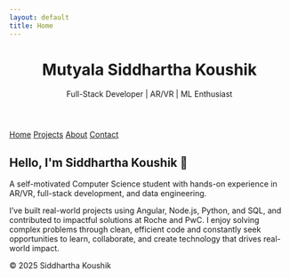 ```yaml
---
layout: default
title: Home
---
```


<link rel="stylesheet" href="assets/style.css">

<header>
  <h1>Mutyala Siddhartha Koushik</h1>
  <p>Full-Stack Developer | AR/VR | ML Enthusiast</p>
</header>

<nav>
  <a href="#" onclick="showSection('home')">Home</a>
  <a href="#" onclick="showSection('projects')">Projects</a>
  <a href="#" onclick="showSection('about')">About</a>
  <a href="#" onclick="showSection('contact')">Contact</a>
</nav>

<main>
  <section id="home" class="content-section">
    <h2>Hello, I'm Siddhartha Koushik 👋</h2>
    <p>A self-motivated Computer Science student with hands-on experience in AR/VR, full-stack development, and data engineering.

I’ve built real-world projects using Angular, Node.js, Python, and SQL, and contributed to impactful solutions at Roche and PwC. I enjoy solving complex problems through clean, efficient code and constantly seek opportunities to learn, collaborate, and create technology that drives real-world impact.
</p>
  </section>

  <section id="projects" class="content-section" style="display:none;">
    <h2>Projects</h2>
    <h3>🔧 Smart Factory Resource Manager</h3>
    <p>A C-based multithreaded system managing robotic arms with deadlock prevention.</p>
    <h3>🌐 MERN Portfolio</h3>
    <p>Personal portfolio site built using MongoDB, Express.js, React, and Node.js.</p>
    <h3>🧠 Federated Learning Platform</h3>
    <p>Implemented FedAvg, FedCDA on TensorFlow with socket-based communication.</p>
  </section>

  <section id="about" class="content-section" style="display:none;">
    <h2>About Me</h2>
    
    <div class="education">
        <h3>🎓 Education</h3>
        <ul>
            <li><strong>SASTRA Deemed University</strong> – B.Tech in Computer Science and Engineering (Oct 2022 - May 2026)<br>
            CGPA: 9.20/10</li>
            <li><strong>Vignan Junior College, Telangana</strong> – Intermediate (July 2020 - June 2022)<br>
            Score: 98.8%</li>
        </ul>
    </div>

    <div class="experience">
        <h3>💼 Experience</h3>
        <div class="job">
            <h4>Roche — Immersive Engineering Intern <em>(Oct 2024 - Present)</em></h4>
            <ul>
                <li>Developed and implemented AR/VR solutions in Unity, increasing user satisfaction by 15%.</li>
                <li>Conducted user testing, leading to iterative improvements that reduced user errors by 10%.</li>
            </ul>
        </div>
        <div class="job">
            <h4>PwC — Launchpad Analytics Insights <em>(Feb 2025 - June 2025)</em></h4>
            <ul>
                <li>Designed SQL schemas and queries in Oracle RDBMS, improving accuracy.</li>
                <li>Automated data manipulation with Python, reducing manual effort by 25%.</li>
            </ul>
        </div>
        <div class="job">
            <h4>Matrimony.com — Matrimorphosis Programme <em>(Dec 2024 - May 2025)</em></h4>
            <ul>
                <li>Completed curriculum in Angular.js & TypeScript with 95% project success.</li>
                <li>Collaborated on capstone project scored for functionality and innovation.</li>
            </ul>
        </div>
    </div>

    <div class="projects">
        <h3>🔧 Projects</h3>
        <div class="project">
            <h4>Food Delivery Management App</h4>
            <ul>
                <li>Built using Angular 16, Node.js, MySQL 8.</li>
                <li>Developed 10+ REST APIs, schema with JSON fields, tested by 50+ users.</li>
            </ul>
        </div>
        <div class="project">
            <h4>Stock Market Research Agent</h4>
            <ul>
                <li>Built LLM-powered research agent with news sentiment, technicals, and real-time updates.</li>
                <li>Increased update speed by 30% with real-time integration.</li>
            </ul>
        </div>
        <div class="project">
            <h4>Federated Learning for Human Activity Recognition</h4>
            <ul>
                <li>Built privacy-focused HAR system with CNN/LSTM on 8 clients using FedAvg, FedMA, FedPA.</li>
                <li>Achieved 15% boost in accuracy with efficient preprocessing pipeline.</li>
            </ul>
        </div>
    </div>

    <div class="skills">
        <h3>🛠️ Skills</h3>
        <ul>
            <li><strong>Languages:</strong> C, C++, Java, Python, HTML, CSS, JavaScript, TypeScript</li>
            <li><strong>Frameworks/Libraries:</strong> Angular, React, Node.js, Express, Tailwind CSS, Bootstrap</li>
            <li><strong>Databases:</strong> MongoDB, SQL</li>
            <li><strong>CS Fundamentals:</strong> OOPS, DBMS, Networks</li>
            <li><strong>Others:</strong> Machine Learning, DSA</li>
        </ul>
    </div>

    <div class="extracurricular">
        <h3>📌 Co-Curricular</h3>
        <p><strong>DAKSH Organizer, SASTRA University</strong><br>
        - Boosted merchandise sales by 25% and fundraising by 30% via targeted marketing.</p>
    </div>

    <div class="certifications">
        <h3>📜 Certifications</h3>
        <ul>
            <li><strong>DSA:</strong> Mastering Data Structures & Algorithms by Abdul Bari</li>
            <li><strong>ML:</strong> Machine Learning A-Z by Udemy (2025 edition)</li>
        </ul>
    </div>
</section>

  <section id="contact" class="content-section" style="display:none;">
    <h2>Contact</h2>
    <ul>
      <li>Email: sidkoushik3@gmail.com</li>
      <li>GitHub: <a href="https://github.com/sidk3">sidk3</a></li>
      <li>LinkedIn: <a href="https://linkedin.com/in/mutyala-siddhartha-koushik">Mutyala Siddhartha Koushik</a></li>
    </ul>
  </section>
</main>

<footer>
  © 2025 Siddhartha Koushik
</footer>

<script>
  function showSection(id) {
    const sections = document.querySelectorAll('.content-section');
    sections.forEach(section => section.style.display = 'none');
    document.getElementById(id).style.display = 'block';
  }
</script>
